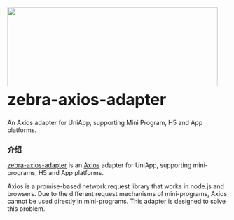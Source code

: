 <div class="zebra-doc-card">
  <div class="zebra-doc-intro">
    <img class="zebra-doc-intro__logo" style="width: 480px; height: 180px;" src="https://assets-1256020106.file.myqcloud.com/zebra-axios/axios-to-uniapp.svg">
    <h2 style="margin: 0; font-size: 36px; line-height: 60px;">zebra-axios-adapter</h2>
    <p>An Axios adapter for UniApp, supporting Mini Program, H5 and App platforms.</p>
  </div>
</div>

### 介绍

[zebra-axios-adapter](https://axios.zebraui.com/) is an [Axios](https://axios-http.com/) adapter for UniApp, supporting mini-programs, H5 and App platforms.

Axios is a promise-based network request library that works in node.js and browsers. Due to the different request mechanisms of mini-programs, Axios cannot be used directly in mini-programs. This adapter is designed to solve this problem.